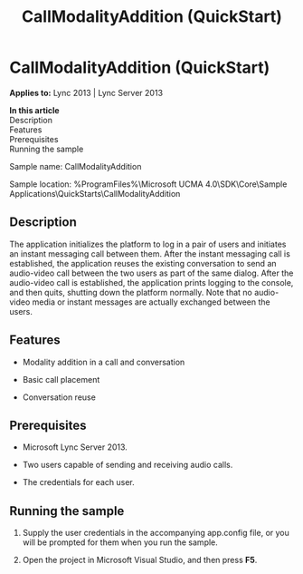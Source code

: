 ﻿---
title: CallModalityAddition (QuickStart)
TOCTitle: CallModalityAddition (QuickStart)
ms:assetid: 741ef143-e2d2-468d-8af1-0ec530ee933e
ms:mtpsurl: https://msdn.microsoft.com/en-us/library/Dn454814(v=office.15)
ms:contentKeyID: 57103638
ms.date: 07/25/2014
mtps_version: v=office.15
---

# CallModalityAddition (QuickStart)


**Applies to:** Lync 2013 | Lync Server 2013

**In this article**  
Description  
Features  
Prerequisites  
Running the sample  

Sample name: CallModalityAddition

Sample location: %ProgramFiles%\\Microsoft UCMA 4.0\\SDK\\Core\\Sample Applications\\QuickStarts\\CallModalityAddition

## Description

The application initializes the platform to log in a pair of users and initiates an instant messaging call between them. After the instant messaging call is established, the application reuses the existing conversation to send an audio-video call between the two users as part of the same dialog. After the audio-video call is established, the application prints logging to the console, and then quits, shutting down the platform normally. Note that no audio-video media or instant messages are actually exchanged between the users.

## Features

  - Modality addition in a call and conversation

  - Basic call placement

  - Conversation reuse

## Prerequisites

  - Microsoft Lync Server 2013.

  - Two users capable of sending and receiving audio calls.

  - The credentials for each user.

## Running the sample

1.  Supply the user credentials in the accompanying app.config file, or you will be prompted for them when you run the sample.

2.  Open the project in Microsoft Visual Studio, and then press **F5**.


